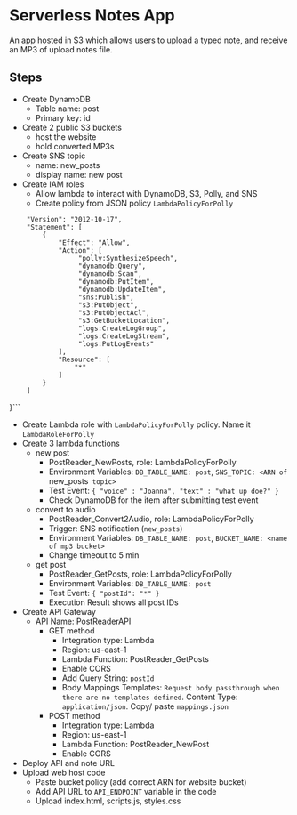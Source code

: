 # Serverless Notes App
An app hosted in S3 which allows users to upload a typed note, and receive an MP3 of upload notes file.

## Steps
* Create DynamoDB
  * Table name: post
  * Primary key: id
* Create 2 public S3 buckets
  * host the website
  * hold converted MP3s
* Create SNS topic
  * name: new_posts
  * display name: new post
* Create IAM roles
  * Allow lambda to interact with DynamoDB, S3, Polly, and SNS
  * Create policy from JSON policy `LambdaPolicyForPolly`
  ```{
   "Version": "2012-10-17",
   "Statement": [
       {
           "Effect": "Allow",
           "Action": [
                "polly:SynthesizeSpeech",
                "dynamodb:Query",
                "dynamodb:Scan",
                "dynamodb:PutItem",
                "dynamodb:UpdateItem",
                "sns:Publish",
                "s3:PutObject",
                "s3:PutObjectAcl",
                "s3:GetBucketLocation",
                "logs:CreateLogGroup",
                "logs:CreateLogStream",
                "logs:PutLogEvents"
           ],
           "Resource": [
               "*"
           ]
       }
   ]
}```
  * Create Lambda role with `LambdaPolicyForPolly` policy. Name it `LambdaRoleForPolly`
* Create 3 lambda functions
  * new post 
    * PostReader_NewPosts, role: LambdaPolicyForPolly
    * Environment Variables: `DB_TABLE_NAME: post`, `SNS_TOPIC: <ARN of `new_posts` topic>`
    * Test Event: ```{ "voice" : "Joanna", "text" : "what up doe?" }```
    * Check DynamoDB for the item after submitting test event
  * convert to audio
    * PostReader_Convert2Audio, role: LambdaPolicyForPolly
    * Trigger: SNS notification (`new_posts`)
    * Environment Variables: `DB_TABLE_NAME: post`, `BUCKET_NAME: <name of mp3 bucket>`
    * Change timeout to 5 min
  * get post
    * PostReader_GetPosts, role: LambdaPolicyForPolly
    * Environment Variables: `DB_TABLE_NAME: post`
    * Test Event: ```{ "postId": "*" }```
    * Execution Result shows all post IDs
* Create API Gateway
  * API Name: PostReaderAPI
    * GET method 
      * Integration type: Lambda
      * Region: us-east-1
      * Lambda Function: PostReader_GetPosts
      * Enable CORS
      * Add Query String: `postId`
      * Body Mappings Templates: `Request body passthrough when there are no templates defined`. Content Type: `application/json`. Copy/ paste `mappings.json`
    * POST method
      * Integration type: Lambda
      * Region: us-east-1
      * Lambda Function: PostReader_NewPost
      * Enable CORS
* Deploy API and note URL
* Upload web host code
  * Paste bucket policy (add correct ARN for website bucket)
  * Add API URL to `API_ENDPOINT` variable in the code
  * Upload index.html, scripts.js, styles.css
